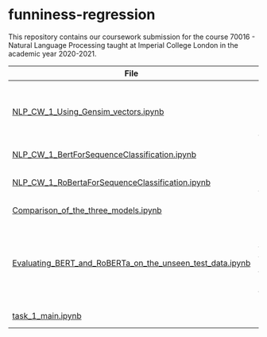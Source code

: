 # funniness-regression

This repository contains our coursework submission for the course 70016 - Natural Language Processing taught at Imperial College London in the academic year 2020-2021.

| File | Contents|
|------|---------|
|[NLP_CW_1_Using_Gensim_vectors.ipynb](NLP_CW_1_Using_Gensim_vectors.ipynb)| LSTM model trained using different word embeddings from Gensim. To use a different wird embedding to the one in this notebook, please download the embeddings and substitute the file path in the appropriate line with the correct path to the downloaded embeddings. |
| [NLP_CW_1_BertForSequenceClassification.ipynb](NLP_CW_1_BertForSequenceClassification.ipynb) | This notebook tunes a pre-trained BERT classifier to our regression task. |
| [NLP_CW_1_RoBertaForSequenceClassification.ipynb](NLP_CW_1_RoBertaForSequenceClassification.ipynb) | This notebook fine-tunes a pre-trained RoBERTa Sequence Classification model to our regression task.|
| [Comparison_of_the_three_models.ipynb](Comparison_of_the_three_models.ipynb) | This notebook compares the predictions of the three models on the [dev.csv](data\dev.csv) dataset|
|[Evaluating_BERT_and_RoBERTa_on_the_unseen_test_data.ipynb](Evaluating_BERT_and_RoBERTa_on_the_unseen_test_data.ipynb) | This notebook evaluates the fine-tuned BERT and RoBERTa models on the unseen test data. Note that this requires the saved models that are obtained from training the BERT and RoBERTa models in the [NLP_CW_1_BertForSequenceClassification.ipynb](NLP_CW_1_BertForSequenceClassification.ipynb) and the  [NLP_CW_1_RoBertaForSequenceClassification.ipynb](NLP_CW_1_RoBertaForSequenceClassification.ipynb) notebooks above. |
| [task_1_main.ipynb](task_1_main.ipynb) | This notebook explores approaches to solving this problem that do not use pre-trained embeddings. |